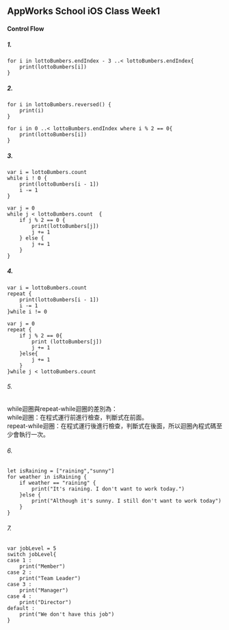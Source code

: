 AppWorks School iOS Class Week1
---
#### Control Flow
##### 1.
```swift=
for i in lottoBumbers.endIndex - 3 ..< lottoBumbers.endIndex{
    print(lottoBumbers[i])
}
```
##### 2. 
```swift=
for i in lottoBumbers.reversed() {
    print(i)
}
```
```swift=
for i in 0 ..< lottoBumbers.endIndex where i % 2 == 0{
    print(lottoBumbers[i])
}
```
##### 3.
```swift=
var i = lottoBumbers.count
while i ! 0 {
    print(lottoBumbers[i - 1])
    i -= 1
}
```
```swift=
var j = 0
while j < lottoBumbers.count  {
    if j % 2 == 0 {
        print(lottoBumbers[j])
        j += 1
    } else {
        j += 1
    }
}
```
##### 4.
```swift=
var i = lottoBumbers.count
repeat {
    print(lottoBumbers[i - 1])
    i -= 1
}while i != 0
```
```swift=
var j = 0
repeat {
    if j % 2 == 0{
        print (lottoBumbers[j])
        j += 1
    }else{
        j += 1
    }
}while j < lottoBumbers.count
```
###### 5. 
 while迴圈與repeat-while迴圈的差別為：    
 while迴圈：在程式運行前進行檢查，判斷式在前面。    
 repeat-while迴圈：在程式運行後進行檢查，判斷式在後面，所以迴圈內程式碼至少會執行一次。

###### 6. 
```swift=
let isRaining = ["raining","sunny"]
for weather in isRaining {
    if weather == "raining" {
        print("It's raining. I don't want to work today.")
    }else {
        print("Although it's sunny. I still don't want to work today")
    }
}
```    
###### 7. 
```swift=
var jobLevel = 5
switch jobLevel{
case 1 :
    print("Member")
case 2 :
    print("Team Leader")
case 3 :
    print("Manager")
case 4 :
    print("Director")
default :
    print("We don't have this job")
}

```  
